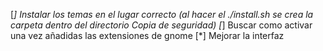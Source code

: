 [*] Instalar los temas en el lugar correcto (al hacer el ./install.sh se crea la carpeta dentro del directorio Copia de seguridad)
[*] Buscar como activar una vez añadidas las extensiones de gnome
[*] Mejorar la interfaz
